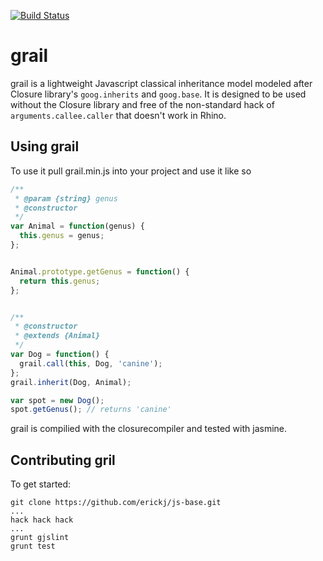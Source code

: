 [![Build Status](https://travis-ci.org/erickj/js-base.png?branch=master)](https://travis-ci.org/erickj/js-base)

# grail
grail is a lightweight Javascript classical inheritance model modeled after Closure library's `goog.inherits` and `goog.base`. It is designed to be used without the Closure library and free of the non-standard hack of `arguments.callee.caller` that doesn't work in Rhino.

## Using grail
To use it pull grail.min.js into your project and use it like so

```js
/**
 * @param {string} genus
 * @constructor
 */
var Animal = function(genus) {
  this.genus = genus;
};


Animal.prototype.getGenus = function() {
  return this.genus;
};


/**
 * @constructor
 * @extends {Animal}
 */
var Dog = function() {
  grail.call(this, Dog, 'canine');
};
grail.inherit(Dog, Animal);

var spot = new Dog();
spot.getGenus(); // returns 'canine'
```

grail is compilied with the closurecompiler and tested with jasmine.

## Contributing gril

To get started:

```shell
git clone https://github.com/erickj/js-base.git
...
hack hack hack
...
grunt gjslint
grunt test
```
